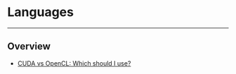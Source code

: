 # Languages

---

## Overview

* [CUDA vs OpenCL: Which should I use?](https://wiki.tiker.net/CudaVsOpenCL)
